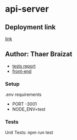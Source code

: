 # api-server
## Deployment link
 [link](https://api-serverlab4.herokuapp.com/food)

## Author: Thaer Braizat

* [tests report](https://github.com/thaerbraizat/api-server/actions)
* [front-end](https://api-serverlab4.herokuapp.com/food)

### Setup
.env requirements
* PORT -3001
* NODE_ENV=test 



### Tests
Unit Tests: npm run test
